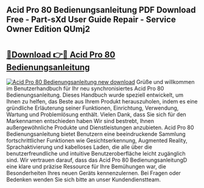 ## Acid Pro 80 Bedienungsanleitung PDF Download Free - Part-sXd User Guide Repair - Service Owner Edition QUmj2

# <h2><a href="http://df1akn.blite.top/?on=Acid+Pro+80+Bedienungsanleitung">🔗Download 👉🔴 Acid Pro 80 Bedienungsanleitung</a></h2>

[![Acid Pro 80 Bedienungsanleitung new download](https://i.imgur.com/lujVjoI.png)](http://df1akn.blite.top/?on=Acid+Pro+80+Bedienungsanleitung)
Grüße und willkommen im Benutzerhandbuch für Ihr neu synchronisiertes Acid Pro 80 Bedienungsanleitung. Dieses Handbuch wurde speziell entwickelt, um Ihnen zu helfen, das Beste aus Ihrem Produkt herauszuholen, indem es eine gründliche Erläuterung seiner Funktionen, Einrichtung, Verwendung, Wartung und Problemlösung enthält. Vielen Dank, dass Sie sich für den Markennamen entschieden haben Wir sind bestrebt, Ihnen außergewöhnliche Produkte und Dienstleistungen anzubieten. Acid Pro 80 Bedienungsanleitung bietet Benutzern eine beeindruckende Sammlung fortschrittlicher Funktionen wie Gesichtserkennung, Augmented Reality, Sprachaktivierung und kabelloses Laden, die alle über die benutzerfreundliche und intuitive Benutzeroberfläche leicht zugänglich sind. Wir vertrauen darauf, dass das Acid Pro 80 BedienungsanleitungD eine klare und präzise Ressource für Ihre Bemühungen war, die Besonderheiten Ihres neuen Geräts kennenzulernen. Bei Fragen oder Bedenken wenden Sie sich bitte an unser Kundendienstteam.
